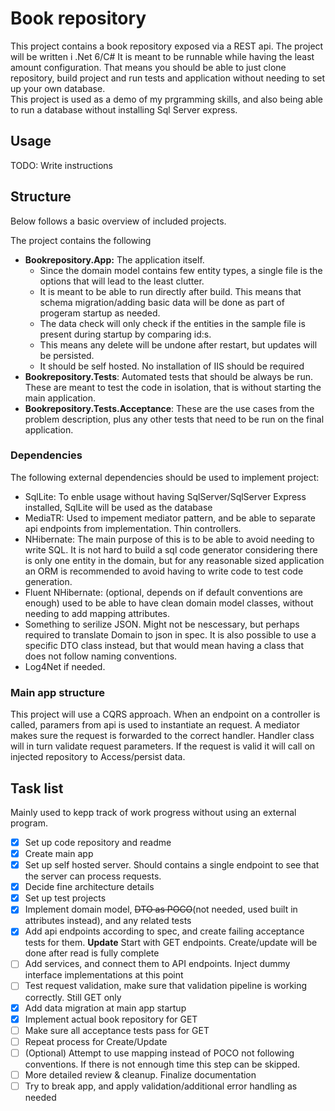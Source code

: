 # Book repository

This project contains a book repository exposed via a REST api. The project will be written i .Net 6/C#
It is meant to be runnable while having the least amount configuration. 
That means you should be able to just clone repository, build project and run tests and application without needing to set up your own database.    
This project is used as a demo of my prgramming skills, and also being able to run a database without installing Sql Server express.

## Usage
TODO: Write instructions

## Structure
Below follows a basic overview of included projects.

The project contains the following 
- **Bookrepository.App:** The application itself. 
   -  Since the domain model contains few entity types, a single file is the options that will lead to the least clutter.
   -  It is meant to be able to run directly after build. This means that schema migration/adding basic data will be done as part of progeram startup as needed.
     - The data check will only check if the entities in the sample file is present during startup by comparing id:s. 
     - This means any delete will be undone after restart, but updates will be persisted.
   -  It should be self hosted. No installation of IIS should be required
- **Bookrepository.Tests**: Automated tests that should be always be run. These are meant to test the code in isolation, that is without starting the main application.  
- **Bookrepository.Tests.Acceptance**: These are the use cases from the problem description, plus any other tests that need to be run on the final application.

### Dependencies
The following external dependencies should be used to implement project:
- SqlLite: To enble usage without having SqlServer/SqlServer Express installed, SqlLite will be used as the database
- MediaTR: Used to impement mediator pattern, and be able to separate api endpoints from implementation. Thin controllers.
- NHibernate: The main purpose of this is to be able to avoid needing to write SQL. It is not hard to build a sql code generator considering there is only one entity in the domain, but for any reasonable sized application an ORM is recommended to avoid having to write code to test code generation.
- Fluent NHibernate: (optional, depends on if default conventions are enough) used to be able to have clean domain model classes, without needing to add mapping attributes.
- Something to serilize JSON. Might not be nescessary, but perhaps required to translate Domain to json in spec. It is also possible to use a specific DTO class instead, but that would mean having a class that does not follow naming conventions.
- Log4Net if needed.

### Main app structure
This project will use a CQRS approach. When an endpoint on a controller is called, paramers from api is used to instantiate an request. 
A mediator makes sure the request is forwarded to the correct handler.
Handler class will in turn validate request parameters. If the request is valid it will call on injected repository to Access/persist data.

## Task list
Mainly used to kepp track of work progress without using an external program.

 - [X] Set up code repository and readme
 - [X] Create main app
 - [X] Set up self hosted server. Should contains a single endpoint to see that the server can process requests.
 - [X] Decide fine architecture details
 - [X] Set up test projects
 - [X] Implement domain model, ~~DTO as POCO~~(not needed, used built in attributes instead), and any related tests
 - [X] Add api endpoints according to spec, and create failing acceptance tests for them. **Update** Start with GET endpoints. Create/update will be done after read is fully complete
 - [ ] Add services, and connect them to API endpoints. Inject dummy interface implementations at this point
 - [ ] Test request validation, make sure that validation pipeline is working correctly. Still GET only
 - [X] Add data migration at main app startup
 - [X] Implement actual book repository for GET
 - [ ] Make sure all acceptance tests pass for GET
 - [ ] Repeat process for Create/Update
 - [ ] (Optional) Attempt to use mapping instead of POCO not following conventions. If there is not ennough time this step can be skipped.
 - [ ] More detailed review & cleanup. Finalize documentation
 - [ ] Try to break app, and apply validation/additional error handling as needed
